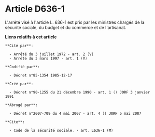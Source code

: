 # Article D636-1

L'arrêté visé à l'article L. 636-1 est pris par les ministres chargés de la sécurité sociale, du budget et du commerce et de
l'artisanat.

**Liens relatifs à cet article**

	**Cité par**:

	  - Arrêté du 3 juillet 1972 - art. 2 (V)
	  - Arrêté du 3 mars 1997 - art. 1 (V)

	**Codifié par**:

	  - Décret n°85-1354 1985-12-17

	**Créé par**:

	  - Décret n°90-1255 du 21 décembre 1990 - art. 1 () JORF 3 janvier 1991

	**Abrogé par**:

	  - Décret n°2007-709 du 4 mai 2007 - art. 4 () JORF 5 mai 2007

	**Cite**:

	  - Code de la sécurité sociale. - art. L636-1 (M)
